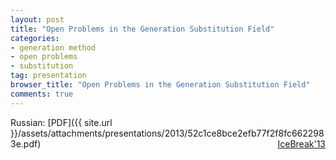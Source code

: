 ```yaml
---
layout: post
title: "Open Problems in the Generation Substitution Field"
categories:
- generation method
- open problems
- substitution
tag: presentation
browser_title: "Open Problems in the Generation Substitution Field"
comments: true
---
```


Russian: [PDF]({{ site.url }}/assets/attachments/presentations/2013/52c1ce8bce2efb77f2f8fc6622983e.pdf) <span style="float: right;">[IceBreak'13](http://ice.mat.dtu.dk/)</span>
